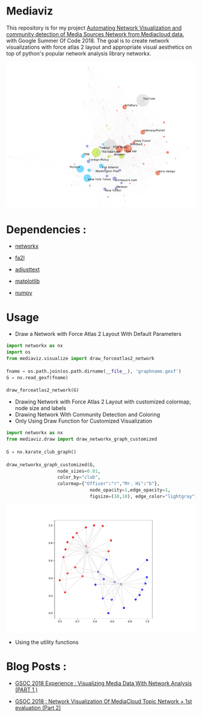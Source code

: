 # Mediaviz

This repository is for my project [Automating Network Visualization and community detection of Media Sources Network from Mediacloud data.](https://summerofcode.withgoogle.com/projects/#6265196406898688)  with Google Summer Of Code 2018. The goal is to create network visualizations with force atlas 2 layout and appropriate visual aesthetics on top of python's popular network analysis library networkx. 

![Deep State Network](assets/deep_state.png)



# Dependencies : 

* [networkx](https://networkx.github.io)

* [fa2l](https://github.com/bosiakov/fa2l/tree/master/fa2l)

* [adjusttext](http://adjusttext.readthedocs.io)

* [matplotlib](https://matplotlib.org)

* [numpy](http://www.numpy.org/)


# Usage

* Draw a Network with Force Atlas 2 Layout With Default Parameters

```python
import networkx as nx
import os
from mediaviz.visualize import draw_forceatlas2_network

fname = os.path.join(os.path.dirname(__file__), 'graphname.gexf')
G = nx.read_gexf(fname)

draw_forceatlas2_network(G)
```



* Drawing Network with Force Atlas 2 Layout with customized colormap, node size and labels
* Drawing Network With Community Detection and Coloring
* Only Using Draw Function for Customized Visualization

```python
import networkx as nx
from mediaviz.draw import draw_networkx_graph_customized

G = nx.karate_club_graph()

draw_networkx_graph_customized(G,
			       node_sizes=0.01,
			       color_by="club",
			       colormap={"Officer":"r","Mr. Hi":"b"},
                               node_opacity=1,edge_opacity=1, 
                               figsize=(10,10), edge_color="lightgray")
```

![](assets/only_drawing.png)

* Using the utility functions 



# Blog Posts : 

* [GSOC 2018 Experience : Visualizing Media Data With Network Analysis (PART 1 )](https://medium.com/learning-machine-learning/gsoc-2018-experience-visualizing-media-data-with-network-analysis-part-1-c4ba4b76b1aa)

* [GSOC 2018 : Network Visualization Of MediaCloud Topic Network + 1st evaluation (Part 2)](https://medium.com/learning-machine-learning/gsoc-2018-network-visualization-of-mediacloud-topic-network-1st-evaluation-part-2-ca72e25a88d5)
